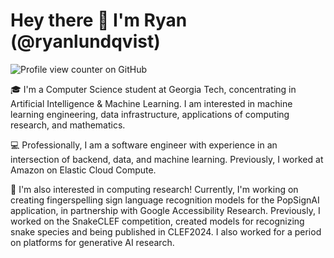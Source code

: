 # Hey there 👋 I'm Ryan (@ryanlundqvist)
![Profile view counter on GitHub](https://komarev.com/ghpvc/?username=ryanlundqvist)

🎓 I'm a Computer Science student at Georgia Tech, concentrating in Artificial Intelligence & Machine Learning. I am interested in machine learning engineering, data infrastructure, applications of computing research, and mathematics.

💻 Professionally, I am a software engineer with experience in an intersection of backend, data, and machine learning. Previously, I worked at Amazon on Elastic Cloud Compute.

🔬 I'm also interested in computing research! Currently, I'm working on creating fingerspelling sign language recognition models for the PopSignAI application, in partnership with Google Accessibility Research. Previously, I worked on the SnakeCLEF competition, created models for recognizing snake species and being published in CLEF2024. I also worked for a period on platforms for generative AI research.
<!---
RlundqvistJr/RlundqvistJr is a ✨ special ✨ repository because its `README.md` (this file) appears on your GitHub profile.
You can click the Preview link to take a look at your changes.
--->

